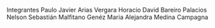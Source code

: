 Integrantes
Paulo Javier Arias Vergara
Horacio David Bareiro Palacios
Nelson Sebastián Malfitano Genéz
Maria Alejandra Medina Campagna

